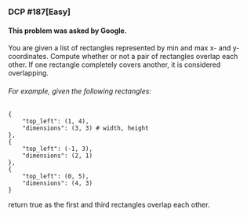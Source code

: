 ### DCP \#187[Easy]
#### This problem was asked by Google.

You are given a list of rectangles represented by min and max x- and y- coordinates.
Compute whether or not a pair of rectangles overlap each other.
If one rectangle completely covers another, it is considered overlapping.

###### For example, given the following rectangles:
    {
        "top_left": (1, 4),
        "dimensions": (3, 3) # width, height
    },
    {
        "top_left": (-1, 3),
        "dimensions": (2, 1)
    },
    {
        "top_left": (0, 5),
        "dimensions": (4, 3)
    }
return true as the first and third rectangles overlap each other.
